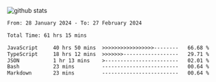 
![github stats](https://github-readme-stats.vercel.app/api?username=realmahd1&show_icons=true&theme=codeSTACKr&hide_rank=true&count_private=true)

<!--START_SECTION:waka-->

```txt
From: 28 January 2024 - To: 27 February 2024

Total Time: 61 hrs 15 mins

JavaScript     40 hrs 50 mins  >>>>>>>>>>>>>>>>>--------   66.68 %
TypeScript     18 hrs 12 mins  >>>>>>>------------------   29.71 %
JSON           1 hr 13 mins    >------------------------   02.01 %
Bash           23 mins         -------------------------   00.64 %
Markdown       23 mins         -------------------------   00.64 %
```

<!--END_SECTION:waka-->
